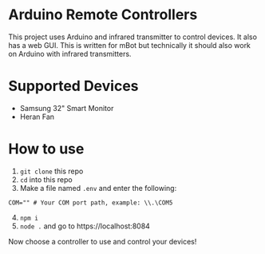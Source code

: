 # Arduino Remote Controllers

This project uses Arduino and infrared transmitter to control devices. It also has a web GUI. This is written for mBot but technically it should also work on Arduino with infrared transmitters.

# Supported Devices

- Samsung 32" Smart Monitor
- Heran Fan

# How to use

1. `git clone` this repo
2. `cd` into this repo
3. Make a file named `.env` and enter the following:

```env
COM="" # Your COM port path, example: \\.\COM5
```

4. `npm i`
5. `node .` and go to https://localhost:8084

Now choose a controller to use and control your devices!
